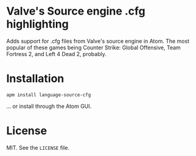 # Valve's Source engine .cfg highlighting
Adds support for .cfg files from Valve's source engine in Atom.
The most popular of these games being Counter Strike: Global Offensive, Team Fortress 2, and Left 4 Dead 2, probably.

# Installation
`apm install language-source-cfg`

... or install through the Atom GUI.

# License
MIT. See the `LICENSE` file.
